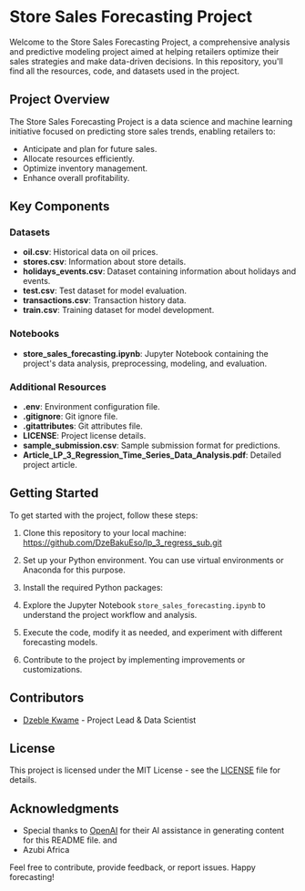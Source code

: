 # Store Sales Forecasting Project

Welcome to the Store Sales Forecasting Project, a comprehensive analysis and predictive modeling project aimed at helping retailers optimize their sales strategies and make data-driven decisions. In this repository, you'll find all the resources, code, and datasets used in the project.

## Project Overview

The Store Sales Forecasting Project is a data science and machine learning initiative focused on predicting store sales trends, enabling retailers to:

- Anticipate and plan for future sales.
- Allocate resources efficiently.
- Optimize inventory management.
- Enhance overall profitability.

## Key Components

### Datasets
- **oil.csv**: Historical data on oil prices.
- **stores.csv**: Information about store details.
- **holidays_events.csv**: Dataset containing information about holidays and events.
- **test.csv**: Test dataset for model evaluation.
- **transactions.csv**: Transaction history data.
- **train.csv**: Training dataset for model development.

### Notebooks
- **store_sales_forecasting.ipynb**: Jupyter Notebook containing the project's data analysis, preprocessing, modeling, and evaluation.

### Additional Resources
- **.env**: Environment configuration file.
- **.gitignore**: Git ignore file.
- **.gitattributes**: Git attributes file.
- **LICENSE**: Project license details.
- **sample_submission.csv**: Sample submission format for predictions.
- **Article_LP_3_Regression_Time_Series_Data_Analysis.pdf**: Detailed project article.

## Getting Started

To get started with the project, follow these steps:

1. Clone this repository to your local machine:
https://github.com/DzeBakuEso/lp_3_regress_sub.git


2. Set up your Python environment. You can use virtual environments or Anaconda for this purpose.

3. Install the required Python packages:

    
4. Explore the Jupyter Notebook `store_sales_forecasting.ipynb` to understand the project workflow and analysis.

5. Execute the code, modify it as needed, and experiment with different forecasting models.

6. Contribute to the project by implementing improvements or customizations.

## Contributors

- [Dzeble Kwame](https://github.com/yourusername) - Project Lead & Data Scientist

## License

This project is licensed under the MIT License - see the [LICENSE](LICENSE) file for details.

## Acknowledgments

- Special thanks to [OpenAI](https://www.openai.com) for their AI assistance in generating content for this README file. and
- Azubi Africa  

Feel free to contribute, provide feedback, or report issues. Happy forecasting!
